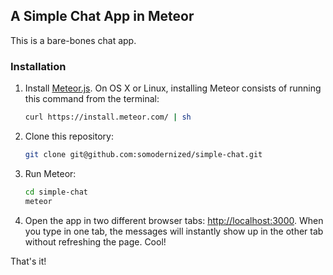 ## A Simple Chat App in Meteor

This is a bare-bones chat app.

### Installation

1. Install [Meteor.js](https://www.meteor.com/install). On OS X or Linux, installing Meteor consists of running this command from the terminal:

    ```bash
    curl https://install.meteor.com/ | sh
    ```

2. Clone this repository:

    ```bash
    git clone git@github.com:somodernized/simple-chat.git
    ```

3. Run Meteor:

    ```bash
    cd simple-chat
    meteor
    ```

4. Open the app in two different browser tabs: [http://localhost:3000](http://localhost:3000/). When you type in one tab, the messages will instantly show up in the other tab without refreshing the page. Cool!

That's it!

